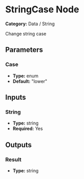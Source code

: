 
# StringCase Node

**Category:** Data / String

Change string case

## Parameters


### Case
- **Type:** enum
- **Default:** "lower"





## Inputs


### String
- **Type:** string
- **Required:** Yes



## Outputs


### Result
- **Type:** string




